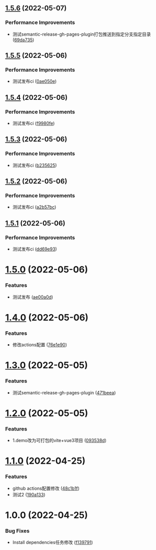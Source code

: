 ## [1.5.6](https://github.com/1977474741/semantic-release-test/compare/v1.5.5...v1.5.6) (2022-05-07)


### Performance Improvements

* 测试semantic-release-gh-pages-plugin打包推送到指定分支指定目录 ([69da735](https://github.com/1977474741/semantic-release-test/commit/69da735e8572b39c92c99b4aad8ed20c9333b8ca))

## [1.5.5](https://github.com/1977474741/semantic-release-test/compare/v1.5.4...v1.5.5) (2022-05-06)


### Performance Improvements

* 测试发布ci ([0ae050e](https://github.com/1977474741/semantic-release-test/commit/0ae050ede6ca0e392e7360bf64ca7c52a3ea18eb))

## [1.5.4](https://github.com/1977474741/semantic-release-test/compare/v1.5.3...v1.5.4) (2022-05-06)


### Performance Improvements

* 测试发布ci ([f9980fe](https://github.com/1977474741/semantic-release-test/commit/f9980fe4ebf648bbc22cab3d99f4b09e036fe1f8))

## [1.5.3](https://github.com/1977474741/semantic-release-test/compare/v1.5.2...v1.5.3) (2022-05-06)


### Performance Improvements

* 测试发布ci ([b235625](https://github.com/1977474741/semantic-release-test/commit/b2356252268d81be41fbb93bf847e825de6ba720))

## [1.5.2](https://github.com/1977474741/semantic-release-test/compare/v1.5.1...v1.5.2) (2022-05-06)


### Performance Improvements

* 测试发布ci ([a2b57bc](https://github.com/1977474741/semantic-release-test/commit/a2b57bc97683bea15c4aae3d16bd75cef5acf87f))

## [1.5.1](https://github.com/1977474741/semantic-release-test/compare/v1.5.0...v1.5.1) (2022-05-06)


### Performance Improvements

* 测试发布ci ([dd69e93](https://github.com/1977474741/semantic-release-test/commit/dd69e93e66854aafabe0e8f8b4e6757b97b9abb5))

# [1.5.0](https://github.com/1977474741/semantic-release-test/compare/v1.4.0...v1.5.0) (2022-05-06)


### Features

* 测试发布 ([ae00a0d](https://github.com/1977474741/semantic-release-test/commit/ae00a0d6733024541b1f657c54c8ab72853ad60b))

# [1.4.0](https://github.com/1977474741/semantic-release-test/compare/v1.3.0...v1.4.0) (2022-05-06)


### Features

* 修改actions配置 ([76e1e90](https://github.com/1977474741/semantic-release-test/commit/76e1e90da12972ee297f0ef82ad7af3285259e65))

# [1.3.0](https://github.com/1977474741/semantic-release-test/compare/v1.2.0...v1.3.0) (2022-05-05)


### Features

* 测试semantic-release-gh-pages-plugin ([471beea](https://github.com/1977474741/semantic-release-test/commit/471beea48cbb5923be689f577c70a0813ef7bcc9))

# [1.2.0](https://github.com/1977474741/semantic-release-test/compare/v1.1.0...v1.2.0) (2022-05-05)


### Features

* 1.demo改为可打包的vite+vue3项目 ([093538d](https://github.com/1977474741/semantic-release-test/commit/093538da50846db870a4d4ad9a46d6e6cb99bffa))

# [1.1.0](https://github.com/1977474741/semantic-release-test/compare/v1.0.0...v1.1.0) (2022-04-25)


### Features

* github actions配置修改 ([48c1b1f](https://github.com/1977474741/semantic-release-test/commit/48c1b1f7193c6962936948ae2f2e8bc5e976f2b4))
* 测试2 ([190a133](https://github.com/1977474741/semantic-release-test/commit/190a133433faed431710c6a5d1884f9ec3f42793))

# 1.0.0 (2022-04-25)


### Bug Fixes

* Install dependencies任务修改 ([f139791](https://github.com/1977474741/semantic-release-test/commit/f1397911f1b177ab2fff84229d8572c839a50a2b))
